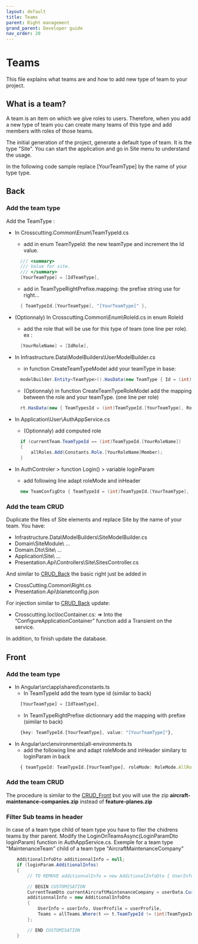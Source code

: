 ```yaml
---
layout: default
title: Teams
parent: Right management
grand_parent: Developer guide
nav_order: 20
---
```


# Teams
This file explains what teams are and how to add new type of team to your project.

## What is a team?
A team is an item on which we give roles to users.
Therefore, when you add a new type of team you can create many teams of this type and add members with roles of those teams.

The initial generation of the project, generate a default type of team. It is the type "Site".
You can start the application and go in Site menu to understand the usage.

In the following code sample replace [YourTeamType] by the name of your type type.

## Back

### Add the team type

Add the TeamType :
- In Crosscutting.Common\Enum\TeamTypeId.cs 
  - add in enum TeamTypeId: the new teamType and increment the Id value.
  ```csharp
    /// <summary>
    /// Value for site.
    /// </summary>
    [YourTeamType] = [IdTeamType],
  ```
  - add in TeamTypeRightPrefixe.mapping: the prefixe string use for right...
  ```csharp
    { TeamTypeId.[YourTeamType], "[YourTeamType]" },
  ```
- (Optionnaly) In Crosscutting.Common\Enum\RoleId.cs in enum RoleId
  - add the role that will be use for this type of team (one line per role). ex :
  ```csharp
    [YourRoleName] = [IdRole],
  ```  
- In Infrastructure.Data\ModelBuilders\UserModelBuilder.cs
  - in function CreateTeamTypeModel add your teamType in base:
  ```csharp
    modelBuilder.Entity<TeamType>().HasData(new TeamType { Id = (int)TeamTypeId.[YourTeamType], Name = "[YourTeamType]" });
  ```
  - (Optionnaly) in function CreateTeamTypeRoleModel add the mapping between the role and your teamType. (one line per role)
  ```csharp
    rt.HasData(new { TeamTypesId = (int)TeamTypeId.[YourTeamType], RolesId = (int)RoleId.[YourRoleName] });
  ```

- In Application\User\AuthAppService.cs
  - (Optionnaly) add computed role
  ```csharp
    if (currentTeam.TeamTypeId == (int)TeamTypeId.[YourRoleName])
    {
        allRoles.Add(Constants.Role.[YourRoleName]Member);
    }
  ```
- In AuthControler > function Login() > variable loginParam
  - add following line adapt roleMode and inHeader
  ```csharp
    new TeamConfigDto { TeamTypeId = (int)TeamTypeId.[YourTeamType], RoleMode = RoleMode.AllRoles, InHeader = true },
  ```

### Add the team CRUD

Duplicate the files of Site elements and replace Site by the name of your team.
You have: 
- Infrastructure.Data\ModelBuilders\SiteModelBuilder.cs
- Domain\SiteModule\ ...
- Domain.Dto\Site\ ...
- Application\Site\ ...
- Presentation.Api\Controllers\Site\SitesController.cs

And similar to [CRUD_Back](../20-CRUD/10-CreateACRUD.md) the basic right just be added in
- CrossCutting.Common\Right.cs
- Presentation.Api\bianetconfig.json
  
For injection similar to [CRUD_Back](../20-CRUD/10-CreateACRUD.md) update:
- Crosscutting.Ioc\IocContainer.cs:
    => Into the “ConfigureApplicationContainer” function add a Transient on the service.

In addition, to finish update the database.

## Front
### Add the team type
- In Angular\src\app\shared\constants.ts
  - In TeamTypeId add the team type id (similar to back)
  ```ts
    [YourTeamType] = [IdTeamType],
  ```
  - In TeamTypeRightPrefixe dictionnary add the mapping with prefixe (similar to back) 
  ```ts
    {key: TeamTypeId.[YourTeamType], value: "[YourTeamType]"},
  ```
- In Angular\src\environments\all-environments.ts
  - add the following line and adapt roleMode and inHeader similary to loginParam in back
  ```ts
    { teamTypeId: TeamTypeId.[YourTeamType], roleMode: RoleMode.AllRoles, inHeader: true },
  ```


### Add the team CRUD
The procedure is similar to the [CRUD_Front](../20-CRUD/20-CreateACRUD.md) but you will use the zip **aircraft-maintenance-companies.zip** instead of **feature-planes.zip**

### Filter Sub teams in header
In case of a team type child of team type you have to filer the chidrens teams by ther parent.
Modify the LoginOnTeamsAsync(LoginParamDto loginParam) function in AuthAppService.cs.
Exemple for a team type "MaintenanceTeam" child of a team type "AircraftMaintenanceCompany"
```csharp
    AdditionalInfoDto additionnalInfo = null;
    if (loginParam.AdditionalInfos)
    {
        // TO REMOVE additionnalInfo = new AdditionalInfoDto { UserInfo = userInfo, UserProfile = userProfile, Teams = allTeams.ToList() };

        // BEGIN CUSTOMISATION
        CurrentTeamDto currentAircraftMaintenanceCompany = userData.CurrentTeams?.FirstOrDefault(ct => ct.TeamTypeId == (int)TeamTypeId.AircraftMaintenanceCompany);
        additionnalInfo = new AdditionalInfoDto
        {
            UserInfo = userInfo, UserProfile = userProfile,
            Teams = allTeams.Where(t => t.TeamTypeId != (int)TeamTypeId.MaintenanceTeam || t.ParentTeamId == currentAircraftMaintenanceCompany?.TeamId).ToList(),
        };

        // END CUSTOMISATION
    }
```